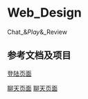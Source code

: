 # Web_Design
Chat_&amp;_Play_&amp;_Review
## 参考文档及项目
[登陆页面](https://github.com/codeacg/HTML-CSS/blob/main/01-%E7%AE%80%E5%8D%95%E7%99%BB%E9%99%86%E7%95%8C%E9%9D%A2/index.html)

[聊天页面](https://blog.csdn.net/lutrra/article/details/120390780)
[聊天页面](https://blog.csdn.net/k_06140/article/details/125566198)
